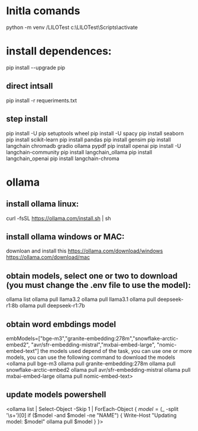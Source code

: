 # Initla comands
python -m venv /LILOTest
c:\LILOTest\Scripts\activate
# install dependences:
pip install --upgrade pip
## direct intsall
pip install -r requeriments.txt    
## step install
pip install -U pip setuptools wheel
pip install -U spacy
pip install seaborn
pip install scikit-learn
pip install pandas
pip install gensim
pip install langchain chromadb gradio ollama pypdf
pip install openai
pip install -U langchain-community
pip install langchain_ollama
pip install langchain_openai
pip install langchain-chroma

# ollama
## install ollama linux:
curl -fsSL https://ollama.com/install.sh | sh 

## install ollama windows or MAC:
downloan and install this https://ollama.com/download/windows
https://ollama.com/download/mac

## obtain models, select one or two to download (you must change the .env file to use the model):
ollama list
ollama pull llama3.2
ollama pull llama3.1
ollama pull deepseek-r1:8b
ollama pull deepseek-r1:7b

## obtain word embdings model 
embModels=["bge-m3","granite-embedding:278m","snowflake-arctic-embed2", "avr/sfr-embedding-mistral","mxbai-embed-large", "nomic-embed-text"] the models used depend of the task, you can use one or more models, you can use the following command to download the models
<ollama pull bge-m3
ollama pull granite-embedding:278m
ollama pull snowflake-arctic-embed2
ollama pull avr/sfr-embedding-mistral
ollama pull mxbai-embed-large
ollama pull nomic-embed-text>


## update models powershell
<ollama list | Select-Object -Skip 1 | ForEach-Object {
    $model = ($_ -split '\s+')[0]
    if ($model -and $model -ne "NAME") {
        Write-Host "Updating model: $model"
        ollama pull $model
    }
}>
